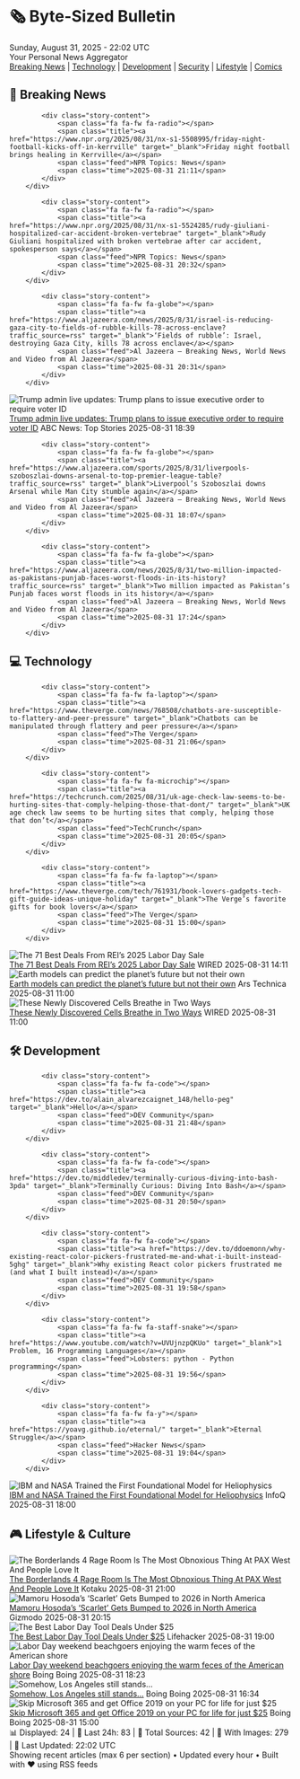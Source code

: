 <!-- Processing 54 RSS feeds at 2025-08-31 22:01:56 UTC -->
<!-- Processing: Penny Arcade -->
<!-- Processing: Poorly Drawn Lines -->
<!-- Processing: Garfield -->
<!-- Processing: Cyanide & Happiness -->
<!-- Processing: Girl Genius -->
<!-- Processing: CNN Top Stories -->
<!-- Processing: BBC Breaking News -->
<!-- Processing: NPR News -->
<!-- Processing: Reuters Top News -->
<!-- Processing: Reuters World News -->
<!-- Processing: NBC News Breaking -->
<!-- Processing: The Verge -->
<!-- Processing: WIRED -->
<!-- Processing: Slashdot -->
<!-- Processing: Lobsters Python -->
<!-- Processing: Hacker News -->
<!-- Processing: Dev.to -->
<!-- Processing: Phoronix Linux News -->
<!-- Processing: DistroWatch -->
<!-- Processing: Linux.com -->
<!-- Processing: Red Hat Blog -->
<!-- Processing: Ubuntu Blog -->
<!-- Processing: GitLab Blog -->
<!-- Processing: Martin Fowler -->
<!-- Processing: The Pragmatic Engineer -->
<!-- Processing: Kotaku -->
<!-- Processing: Krebs on Security -->
<!-- Generated 7 new posts out of 27 feeds processed -->
<div class="newspaper-header">
    <h1 class="newspaper-title">🗞️ Byte-Sized Bulletin</h1>
    <div class="newspaper-date">Sunday, August 31, 2025 - 22:02 UTC</div>
    <div class="newspaper-subtitle">Your Personal News Aggregator</div>
</div>

<div class="newspaper-nav">
    <a href="#breaking">Breaking News</a> |
    <a href="#tech">Technology</a> |
    <a href="#dev">Development</a> |
    <a href="#security">Security</a> |
    <a href="#lifestyle">Lifestyle</a> |
    <a href="#webcomics">Comics</a>
</div>

<div class="news-section breaking-news" id="breaking">
<h2 class="section-header">🚨 Breaking News</h2>
<div class="stories-container">
<div class="story">
            
            <div class="story-content">
                <span class="fa fa-fw fa-radio"></span>
                <span class="title"><a href="https://www.npr.org/2025/08/31/nx-s1-5508995/friday-night-football-kicks-off-in-kerrville" target="_blank">Friday night football brings healing in Kerrville</a></span>
                <span class="feed">NPR Topics: News</span>
                <span class="time">2025-08-31 21:11</span>
            </div>
        </div>
<div class="story">
            
            <div class="story-content">
                <span class="fa fa-fw fa-radio"></span>
                <span class="title"><a href="https://www.npr.org/2025/08/31/nx-s1-5524285/rudy-giuliani-hospitalized-car-accident-broken-vertebrae" target="_blank">Rudy Giuliani hospitalized with broken vertebrae after car accident, spokesperson says</a></span>
                <span class="feed">NPR Topics: News</span>
                <span class="time">2025-08-31 20:32</span>
            </div>
        </div>
<div class="story">
            
            <div class="story-content">
                <span class="fa fa-fw fa-globe"></span>
                <span class="title"><a href="https://www.aljazeera.com/news/2025/8/31/israel-is-reducing-gaza-city-to-fields-of-rubble-kills-78-across-enclave?traffic_source=rss" target="_blank">‘Fields of rubble’: Israel, destroying Gaza City, kills 78 across enclave</a></span>
                <span class="feed">Al Jazeera – Breaking News, World News and Video from Al Jazeera</span>
                <span class="time">2025-08-31 20:31</span>
            </div>
        </div>
<div class="story">
            <img src="https://s.abcnews.com/images/US/donald-trump-4-ap-gmh-250828_1756385399780_hpMain_4x3t_384.jpg" alt="Trump admin live updates: Trump plans to issue executive order to require voter ID" class="story-image" loading="lazy" onerror="this.style.display='none'">
            <div class="story-content">
                <span class="fa fa-fw fa-tv"></span>
                <span class="title"><a href="https://abcnews.go.com/Politics/live-updates/trump-admin-live-updates/?id=124929306" target="_blank">Trump admin live updates: Trump plans to issue executive order to require voter ID</a></span>
                <span class="feed">ABC News: Top Stories</span>
                <span class="time">2025-08-31 18:39</span>
            </div>
        </div>
<div class="story">
            
            <div class="story-content">
                <span class="fa fa-fw fa-globe"></span>
                <span class="title"><a href="https://www.aljazeera.com/sports/2025/8/31/liverpools-szoboszlai-downs-arsenal-to-top-premier-league-table?traffic_source=rss" target="_blank">Liverpool’s Szoboszlai downs Arsenal while Man City stumble again</a></span>
                <span class="feed">Al Jazeera – Breaking News, World News and Video from Al Jazeera</span>
                <span class="time">2025-08-31 18:07</span>
            </div>
        </div>
<div class="story">
            
            <div class="story-content">
                <span class="fa fa-fw fa-globe"></span>
                <span class="title"><a href="https://www.aljazeera.com/news/2025/8/31/two-million-impacted-as-pakistans-punjab-faces-worst-floods-in-its-history?traffic_source=rss" target="_blank">Two million impacted as Pakistan’s Punjab faces worst floods in its history</a></span>
                <span class="feed">Al Jazeera – Breaking News, World News and Video from Al Jazeera</span>
                <span class="time">2025-08-31 17:24</span>
            </div>
        </div>
</div>
</div>
<div class="news-section tech-news" id="tech">
<h2 class="section-header">💻 Technology</h2>
<div class="stories-container">
<div class="story">
            
            <div class="story-content">
                <span class="fa fa-fw fa-laptop"></span>
                <span class="title"><a href="https://www.theverge.com/news/768508/chatbots-are-susceptible-to-flattery-and-peer-pressure" target="_blank">Chatbots can be manipulated through flattery and peer pressure</a></span>
                <span class="feed">The Verge</span>
                <span class="time">2025-08-31 21:06</span>
            </div>
        </div>
<div class="story">
            
            <div class="story-content">
                <span class="fa fa-fw fa-microchip"></span>
                <span class="title"><a href="https://techcrunch.com/2025/08/31/uk-age-check-law-seems-to-be-hurting-sites-that-comply-helping-those-that-dont/" target="_blank">UK age check law seems to be hurting sites that comply, helping those that don’t</a></span>
                <span class="feed">TechCrunch</span>
                <span class="time">2025-08-31 20:05</span>
            </div>
        </div>
<div class="story">
            
            <div class="story-content">
                <span class="fa fa-fw fa-laptop"></span>
                <span class="title"><a href="https://www.theverge.com/tech/761931/book-lovers-gadgets-tech-gift-guide-ideas-unique-holiday" target="_blank">The Verge’s favorite gifts for book lovers</a></span>
                <span class="feed">The Verge</span>
                <span class="time">2025-08-31 15:00</span>
            </div>
        </div>
<div class="story">
            <img src="https://media.wired.com/photos/68a66e69d3699f0e9647c9e6/master/pass/The%20Best%20Deals%20From%20REI%E2%80%99s%202025%20Labor%20Day%20Sale.png" alt="The 71 Best Deals From REI’s 2025 Labor Day Sale" class="story-image" loading="lazy" onerror="this.style.display='none'">
            <div class="story-content">
                <span class="fa fa-fw fa-bolt"></span>
                <span class="title"><a href="https://www.wired.com/story/best-rei-labor-day-sale-deals-2025/" target="_blank">The 71 Best Deals From REI’s 2025 Labor Day Sale</a></span>
                <span class="feed">WIRED</span>
                <span class="time">2025-08-31 14:11</span>
            </div>
        </div>
<div class="story">
            <img src="https://cdn.arstechnica.net/wp-content/uploads/2025/08/GettyImages-1334810601-500x500.jpg" alt="Earth models can predict the planet’s future but not their own" class="story-image" loading="lazy" onerror="this.style.display='none'">
            <div class="story-content">
                <span class="fa fa-fw fa-cog"></span>
                <span class="title"><a href="https://arstechnica.com/science/2025/08/earth-models-can-predict-the-planets-future-but-not-their-own/" target="_blank">Earth models can predict the planet’s future but not their own</a></span>
                <span class="feed">Ars Technica</span>
                <span class="time">2025-08-31 11:00</span>
            </div>
        </div>
<div class="story">
            <img src="https://media.wired.com/photos/68b09ea929bb265af41fddbd/master/pass/science_BACTYERIL-BREATHING-GrandPrismatic-crEricBoyd-Lede-scaled.jpg" alt="These Newly Discovered Cells Breathe in Two Ways" class="story-image" loading="lazy" onerror="this.style.display='none'">
            <div class="story-content">
                <span class="fa fa-fw fa-bolt"></span>
                <span class="title"><a href="https://www.wired.com/story/these-newly-discovered-cells-breathe-in-two-ways/" target="_blank">These Newly Discovered Cells Breathe in Two Ways</a></span>
                <span class="feed">WIRED</span>
                <span class="time">2025-08-31 11:00</span>
            </div>
        </div>
</div>
</div>
<div class="news-section dev-news" id="dev">
<h2 class="section-header">🛠️ Development</h2>
<div class="stories-container">
<div class="story">
            
            <div class="story-content">
                <span class="fa fa-fw fa-code"></span>
                <span class="title"><a href="https://dev.to/alain_alvarezcaignet_148/hello-peg" target="_blank">Hello</a></span>
                <span class="feed">DEV Community</span>
                <span class="time">2025-08-31 21:48</span>
            </div>
        </div>
<div class="story">
            
            <div class="story-content">
                <span class="fa fa-fw fa-code"></span>
                <span class="title"><a href="https://dev.to/middledev/terminally-curious-diving-into-bash-3pda" target="_blank">Terminally Curious: Diving Into Bash</a></span>
                <span class="feed">DEV Community</span>
                <span class="time">2025-08-31 20:50</span>
            </div>
        </div>
<div class="story">
            
            <div class="story-content">
                <span class="fa fa-fw fa-code"></span>
                <span class="title"><a href="https://dev.to/ddoemonn/why-existing-react-color-pickers-frustrated-me-and-what-i-built-instead-5ghg" target="_blank">Why existing React color pickers frustrated me (and what I built instead)</a></span>
                <span class="feed">DEV Community</span>
                <span class="time">2025-08-31 19:58</span>
            </div>
        </div>
<div class="story">
            
            <div class="story-content">
                <span class="fa fa-fw fa-staff-snake"></span>
                <span class="title"><a href="https://www.youtube.com/watch?v=UVUjnzpQKUo" target="_blank">1 Problem, 16 Programming Languages</a></span>
                <span class="feed">Lobsters: python - Python programming</span>
                <span class="time">2025-08-31 19:56</span>
            </div>
        </div>
<div class="story">
            
            <div class="story-content">
                <span class="fa fa-fw fa-y"></span>
                <span class="title"><a href="https://yoavg.github.io/eternal/" target="_blank">Eternal Struggle</a></span>
                <span class="feed">Hacker News</span>
                <span class="time">2025-08-31 19:04</span>
            </div>
        </div>
<div class="story">
            <img src="https://res.infoq.com/news/2025/08/surya-model-heliophysics/en/headerimage/ibm-nasa-surya-1756661354043.jpeg" alt="IBM and NASA Trained the First Foundational Model for Heliophysics" class="story-image" loading="lazy" onerror="this.style.display='none'">
            <div class="story-content">
                <span class="fa fa-fw fa-info-circle"></span>
                <span class="title"><a href="https://www.infoq.com/news/2025/08/surya-model-heliophysics/?utm_campaign=infoq_content&utm_source=infoq&utm_medium=feed&utm_term=global" target="_blank">IBM and NASA Trained the First Foundational Model for Heliophysics</a></span>
                <span class="feed">InfoQ</span>
                <span class="time">2025-08-31 18:00</span>
            </div>
        </div>
</div>
</div>
<div class="news-section lifestyle-news" id="lifestyle">
<h2 class="section-header">🎮 Lifestyle & Culture</h2>
<div class="stories-container">
<div class="story">
            <img src="https://kotaku.com/app/uploads/2025/08/1000019580-e1756673991753.jpg" alt="The Borderlands 4 Rage Room Is The Most Obnoxious Thing At PAX West And People Love It" class="story-image" loading="lazy" onerror="this.style.display='none'">
            <div class="story-content">
                <span class="fa fa-fw fa-gamepad"></span>
                <span class="title"><a href="https://kotaku.com/borderlands-4-pax-west-rage-room-gearbox-2000621767" target="_blank">The Borderlands 4 Rage Room Is The Most Obnoxious Thing At PAX West And People Love It</a></span>
                <span class="feed">Kotaku</span>
                <span class="time">2025-08-31 21:00</span>
            </div>
        </div>
<div class="story">
            <img src="https://gizmodo.com/app/uploads/2025/08/Scarlet-Mamoru-Hosoda-Studio-Chizu-Sony-Pictures.jpg" alt="Mamoru Hosoda’s ‘Scarlet’ Gets Bumped to 2026 in North America" class="story-image" loading="lazy" onerror="this.style.display='none'">
            <div class="story-content">
                <span class="fa fa-fw fa-computer"></span>
                <span class="title"><a href="https://gizmodo.com/mamoru-hosodas-scarlet-gets-bumped-to-2026-in-north-america-2000651291" target="_blank">Mamoru Hosoda’s ‘Scarlet’ Gets Bumped to 2026 in North America</a></span>
                <span class="feed">Gizmodo</span>
                <span class="time">2025-08-31 20:15</span>
            </div>
        </div>
<div class="story">
            <img src="https://lifehacker.com/imagery/articles/01K3Z9MB4QFAV4YHE1SXBRAF8H/hero-image.png" alt="The Best Labor Day Tool Deals Under $25" class="story-image" loading="lazy" onerror="this.style.display='none'">
            <div class="story-content">
                <span class="fa fa-fw fa-life-ring"></span>
                <span class="title"><a href="https://lifehacker.com/home/best-tool-sales-under-25-labor-day-2025?utm_medium=RSS" target="_blank">The Best Labor Day Tool Deals Under $25</a></span>
                <span class="feed">Lifehacker</span>
                <span class="time">2025-08-31 19:00</span>
            </div>
        </div>
<div class="story">
            <img src="https://i0.wp.com/boingboing.net/wp-content/uploads/2025/08/Image-vetre-_3Ca-href_3Dhttps-shutterstock.com_.jpg?fit=1080%2C745&amp;quality=60&amp;ssl=1" alt="Labor Day weekend beachgoers enjoying the warm feces of the American shore" class="story-image" loading="lazy" onerror="this.style.display='none'">
            <div class="story-content">
                <span class="fa fa-fw fa-arrow-right"></span>
                <span class="title"><a href="https://boingboing.net/2025/08/31/labor-day-beachgoers-enjoying-the-warm-feces-of-the-american-shore.html" target="_blank">Labor Day weekend beachgoers enjoying the warm feces of the American shore</a></span>
                <span class="feed">Boing Boing</span>
                <span class="time">2025-08-31 18:23</span>
            </div>
        </div>
<div class="story">
            <img src="https://i0.wp.com/boingboing.net/wp-content/uploads/2025/08/sign-spotted-at-anti-ICE-protest-in-Downtown-Los.jpg?fit=1080%2C847&amp;quality=60&amp;ssl=1" alt="Somehow, Los Angeles still stands…" class="story-image" loading="lazy" onerror="this.style.display='none'">
            <div class="story-content">
                <span class="fa fa-fw fa-arrow-right"></span>
                <span class="title"><a href="https://boingboing.net/2025/08/31/somehow-los-angeles-still-stands.html" target="_blank">Somehow, Los Angeles still stands…</a></span>
                <span class="feed">Boing Boing</span>
                <span class="time">2025-08-31 16:34</span>
            </div>
        </div>
<div class="story">
            <img src="https://i0.wp.com/boingboing.net/wp-content/uploads/2025/08/Microsoft-Office-Professional-Plus-2019-for-Windows-2.jpg?fit=2250%2C1500&amp;quality=60&amp;ssl=1" alt="Skip Microsoft 365 and get Office 2019 on your PC for life for just $25" class="story-image" loading="lazy" onerror="this.style.display='none'">
            <div class="story-content">
                <span class="fa fa-fw fa-arrow-right"></span>
                <span class="title"><a href="https://boingboing.net/2025/08/31/skip-microsoft-365-and-get-office-2019-on-your-pc-for-life-for-just-25.html" target="_blank">Skip Microsoft 365 and get Office 2019 on your PC for life for just $25</a></span>
                <span class="feed">Boing Boing</span>
                <span class="time">2025-08-31 15:00</span>
            </div>
        </div>
</div>
</div>

<div class="newspaper-footer">
    <div class="stats">
        📊 Displayed: 24 | 📅 Last 24h: 83 | 📡 Total Sources: 42 | 📸 With Images: 279 |
        🔄 Last Updated: 22:02 UTC
    </div>
    <div class="footer-note">
        Showing recent articles (max 6 per section) • Updated every hour • Built with ❤️ using RSS feeds
    </div>
</div>
